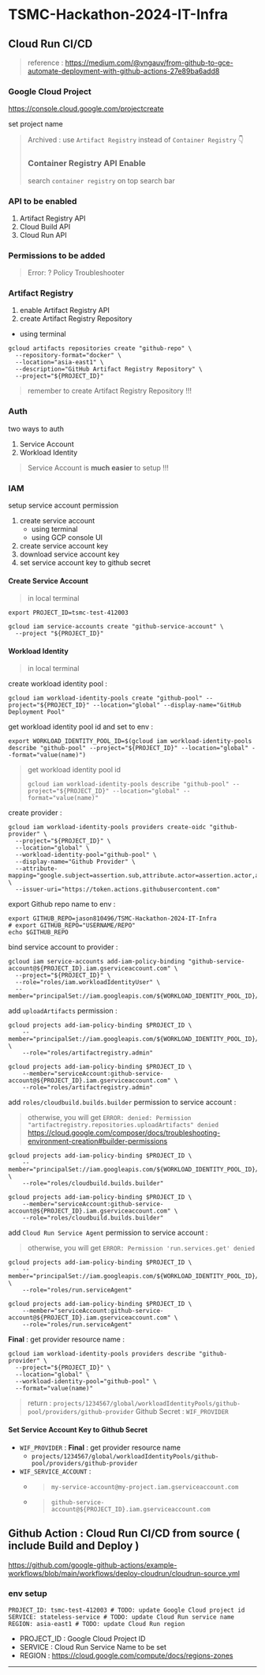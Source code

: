 # TSMC-Hackathon-2024-IT-Infra


## Cloud Run CI/CD

> reference : https://medium.com/@vngauv/from-github-to-gce-automate-deployment-with-github-actions-27e89ba6add8

### Google Cloud Project

https://console.cloud.google.com/projectcreate

set project name

> Archived : use `Artifact Registry` instead of `Container Registry` 👇
> ### Container Registry API Enable
>
> search `container registry` on top search bar

### API to be enabled
1. Artifact Registry API
2. Cloud Build API
3. Cloud Run API

### Permissions to be added

> Error: ?
> Policy Troubleshooter


### Artifact Registry 

1. enable Artifact Registry API
2. create Artifact Registry Repository

- using terminal
```
gcloud artifacts repositories create "github-repo" \
  --repository-format="docker" \
  --location="asia-east1" \
  --description="GitHub Artifact Registry Repository" \
  --project="${PROJECT_ID}"
```

> remember to create Artifact Registry Repository !!!

### Auth

two ways to auth
1. Service Account
2. Workload Identity

> Service Account is **much easier** to setup !!!


### IAM

setup service account permission
1. create service account
    - using terminal
    - using GCP console UI
2. create service account key
3. download service account key
4. set service account key to github secret

#### Create Service Account
> in local terminal
```
export PROJECT_ID=tsmc-test-412003

gcloud iam service-accounts create "github-service-account" \
  --project "${PROJECT_ID}"
```

#### Workload Identity

> in local terminal

create workload identity pool : 
```
gcloud iam workload-identity-pools create "github-pool" --project="${PROJECT_ID}" --location="global" --display-name="GitHub Deployment Pool"
```
get workload identity pool id and set to env :
```
export WORKLOAD_IDENTITY_POOL_ID=$(gcloud iam workload-identity-pools describe "github-pool" --project="${PROJECT_ID}" --location="global" --format="value(name)")
```
>get workload identity pool id
>```
>gcloud iam workload-identity-pools describe "github-pool" --project="${PROJECT_ID}" --location="global" --format="value(name)"
>```

create provider :
```
gcloud iam workload-identity-pools providers create-oidc "github-provider" \
  --project="${PROJECT_ID}" \
  --location="global" \
  --workload-identity-pool="github-pool" \
  --display-name="Github Provider" \
  --attribute-mapping="google.subject=assertion.sub,attribute.actor=assertion.actor,attribute.repository=assertion.repository" \
  --issuer-uri="https://token.actions.githubusercontent.com"
```

export Github repo name to env :
```
export GITHUB_REPO=jason810496/TSMC-Hackathon-2024-IT-Infra
# export GITHUB_REPO="USERNAME/REPO"
echo $GITHUB_REPO
```

bind service account to provider :
```
gcloud iam service-accounts add-iam-policy-binding "github-service-account@${PROJECT_ID}.iam.gserviceaccount.com" \
  --project="${PROJECT_ID}" \
  --role="roles/iam.workloadIdentityUser" \
  --member="principalSet://iam.googleapis.com/${WORKLOAD_IDENTITY_POOL_ID}/attribute.repository/${GITHUB_REPO}"
```

add `uploadArtifacts` permission :
```
gcloud projects add-iam-policy-binding $PROJECT_ID \
    --member="principalSet://iam.googleapis.com/${WORKLOAD_IDENTITY_POOL_ID}/attribute.repository/${GITHUB_REPO}" \
    --role="roles/artifactregistry.admin"
  
gcloud projects add-iam-policy-binding $PROJECT_ID \
    --member="serviceAccount:github-service-account@${PROJECT_ID}.iam.gserviceaccount.com" \
    --role="roles/artifactregistry.admin"
```

add `roles/cloudbuild.builds.builder` permission to service account :
> otherwise, you will get `ERROR: denied: Permission "artifactregistry.repositories.uploadArtifacts" denied`
> https://cloud.google.com/composer/docs/troubleshooting-environment-creation#builder-permissions
```
gcloud projects add-iam-policy-binding $PROJECT_ID \
    --member="principalSet://iam.googleapis.com/${WORKLOAD_IDENTITY_POOL_ID}/attribute.repository/${GITHUB_REPO}" \
    --role="roles/cloudbuild.builds.builder"

gcloud projects add-iam-policy-binding $PROJECT_ID \
    --member="serviceAccount:github-service-account@${PROJECT_ID}.iam.gserviceaccount.com" \
    --role="roles/cloudbuild.builds.builder"
```

add `Cloud Run Service Agent` permission to service account :
> otherwise, you will get `ERROR: Permission 'run.services.get' denied`
```
gcloud projects add-iam-policy-binding $PROJECT_ID \
    --member="principalSet://iam.googleapis.com/${WORKLOAD_IDENTITY_POOL_ID}/attribute.repository/${GITHUB_REPO}" \
    --role="roles/run.serviceAgent"

gcloud projects add-iam-policy-binding $PROJECT_ID \
    --member="serviceAccount:github-service-account@${PROJECT_ID}.iam.gserviceaccount.com" \
    --role="roles/run.serviceAgent"
```

**Final** : get provider resource name :
```
gcloud iam workload-identity-pools providers describe "github-provider" \
  --project="${PROJECT_ID}" \
  --location="global" \
  --workload-identity-pool="github-pool" \
  --format="value(name)"
```
> return : `projects/1234567/global/workloadIdentityPools/github-pool/providers/github-provider`
> Github Secret : `WIF_PROVIDER`

#### Set Service Account Key to Github Secret

- `WIF_PROVIDER` : **Final** : get provider resource name
    - `projects/1234567/global/workloadIdentityPools/github-pool/providers/github-provider`
- `WIF_SERVICE_ACCOUNT` :
    - > `my-service-account@my-project.iam.gserviceaccount.com`
    - > `github-service-account@${PROJECT_ID}.iam.gserviceaccount.com`



## Github Action : Cloud Run CI/CD from source ( include Build and Deploy )

https://github.com/google-github-actions/example-workflows/blob/main/workflows/deploy-cloudrun/cloudrun-source.yml

### env setup

```
PROJECT_ID: tsmc-test-412003 # TODO: update Google Cloud project id
SERVICE: stateless-service # TODO: update Cloud Run service name
REGION: asia-east1 # TODO: update Cloud Run region
```
- PROJECT_ID : Google Cloud Project ID
- SERVICE : Cloud Run Service Name to be set
- REGION : https://cloud.google.com/compute/docs/regions-zones

----

